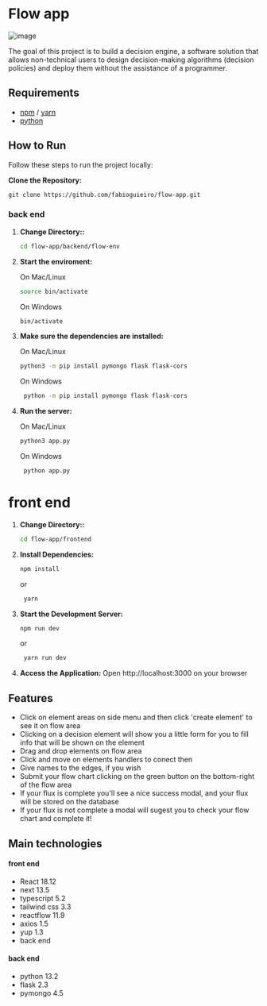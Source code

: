 # Flow app

![image](https://github.com/fabioguieiro/flow-app/assets/32694040/b243e81b-837b-4a1e-bd76-d2210846b717)

The goal of this project is to build a decision engine, a software solution that allows non-technical users to design decision-making algorithms (decision policies) and deploy them without the assistance of a programmer. 

## Requirements

- [npm](https://docs.npmjs.com/downloading-and-installing-node-js-and-npm) / [yarn](https://classic.yarnpkg.com/lang/en/docs/install/#mac-stable)
- [python](https://www.python.org/downloads)
## How to Run

Follow these steps to run the project locally:

**Clone the Repository:**

    git clone https://github.com/fabioguieiro/flow-app.git


### back end

1. **Change Directory::**

    ```bash
    cd flow-app/backend/flow-env

    ```

2. **Start the enviroment:**

    On Mac/Linux

    ```bash
    source bin/activate
    ```
    
    On Windows

    ```bash
    bin/activate
    ```

3. **Make sure the dependencies are installed:**

   On Mac/Linux
   
    ```bash
    python3 -m pip install pymongo flask flask-cors
   ```
    
   On Windows

   ```bash
    python -m pip install pymongo flask flask-cors
   ```

5. **Run the server:**
   
   On Mac/Linux
   
    ```bash
    python3 app.py
   ```
    
   On Windows
   ```bash
    python app.py
   ```


# front end


1. **Change Directory::**

    ```bash
    cd flow-app/frontend

    ```

2. **Install Dependencies:**

    ```bash
    npm install

    ```

    or
   
   ```bash
    yarn

    ```

4. **Start the Development Server:**

    ```bash
    npm run dev

    ```

    or

   ```bash
    yarn run dev

    ```
6. **Access the Application:**
   Open http://localhost:3000 on your browser

## Features

- Click on element areas on side menu and then click 'create element' to see it on flow area
- Clicking on a decision element will show you a little form for you to fill info that will be shown on the element 
- Drag and drop elements on flow area
- Click and move on elements handlers to conect then
- Give names to the edges, if you wish
- Submit your flow chart clicking on the green button on the bottom-right of the flow area
- If your flux is complete you'll see a nice success modal, and your flux will be stored on the database
- If your flux is not complete a modal will sugest you to check your flow chart and complete it!

## Main technologies

#### front end
- React 18.12
- next 13.5
- typescript 5.2
- tailwind css 3.3
- reactflow 11.9
- axios 1.5
- yup 1.3
- back end

#### back end
- python 13.2
- flask 2.3
- pymongo 4.5

